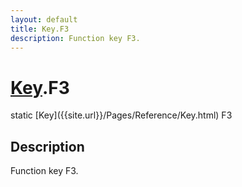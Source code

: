 ```yaml
---
layout: default
title: Key.F3
description: Function key F3.
---
```

# [Key]({{site.url}}/Pages/Reference/Key.html).F3

<div class='signature' markdown='1'>
static [Key]({{site.url}}/Pages/Reference/Key.html) F3
</div>

## Description
Function key F3.

